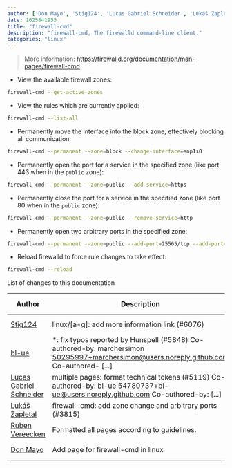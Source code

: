 ```yaml
---
author: ['Don Mayo', 'Stig124', 'Lucas Gabriel Schneider', 'Lukáš Zapletal', 'bl-ue', 'Ruben Vereecken']
date: 1625841955
title: "firewall-cmd"
description: "firewall-cmd, The firewalld command-line client."
categories: "linux"
---
```

> More information: <https://firewalld.org/documentation/man-pages/firewall-cmd>.

- View the available firewall zones:

```bash
firewall-cmd --get-active-zones
```

- View the rules which are currently applied:

```bash
firewall-cmd --list-all
```

- Permanently move the interface into the block zone, effectively blocking all communication:

```bash
firewall-cmd --permanent --zone=block --change-interface=enp1s0
```

- Permanently open the port for a service in the specified zone (like port 443 when in the `public` zone):

```bash
firewall-cmd --permanent --zone=public --add-service=https
```

- Permanently close the port for a service in the specified zone (like port 80 when in the `public` zone):

```bash
firewall-cmd --permanent --zone=public --remove-service=http
```

- Permanently open two arbitrary ports in the specified zone:

```bash
firewall-cmd --permanent --zone=public --add-port=25565/tcp --add-port=19132/udp
```

- Reload firewalld to force rule changes to take effect:

```bash
firewall-cmd --reload
```
List of changes to this documentation


Author | Description | ISO 8601 Date | GitHub link
------|-----|-----|-----
[Stig124](mailto:stigpro@outlook.fr) | linux/[a-g]: add more information link (#6076) | 2021-07-09T16:45:55 | [3697c62b5e5c](https://github.com/tldr-pages/tldr/commit/3697c62b5e5cd9bae7a99c591cb81d1ddcfbf792)
[bl-ue](mailto:54780737+bl-ue@users.noreply.github.com) | *: fix typos reported by Hunspell (#5848) Co-authored-by: marchersimon <50295997+marchersimon@users.noreply.github.com> Co-authored- [...] | 2021-05-20T22:13:41 | [8ebd171d6f00](https://github.com/tldr-pages/tldr/commit/8ebd171d6f001698709fefc02b1fd5cc9f3a99c4)
[Lucas Gabriel Schneider](mailto:casdpa@gmail.com) | multiple pages: format technical tokens (#5119) Co-authored-by: bl-ue <54780737+bl-ue@users.noreply.github.com> Co-authored-by: [...] | 2021-01-31T18:05:18 | [a5fe31bc47ae](https://github.com/tldr-pages/tldr/commit/a5fe31bc47aece3efa5e66b52b3cf384f27d5d72)
[Lukáš Zapletal](mailto:lzap@redhat.com) | firewall-cmd: add zone change and arbitrary ports (#3815) | 2020-03-03T18:21:21 | [c3eb93f17475](https://github.com/tldr-pages/tldr/commit/c3eb93f17475521fdb45698f419e90270d294f18)
[Ruben Vereecken](mailto:rubenvereecken@gmail.com) | Formatted all pages according to guidelines. | 2016-01-08T09:38:59 | [066582e8eab5](https://github.com/tldr-pages/tldr/commit/066582e8eab57bce9861cc8d379e158d61f1cc95)
[Don Mayo](mailto:don.mayo@oracle.com) | Add page for firewall-cmd in linux | 2015-01-12T16:45:34 | [bd28888d6535](https://github.com/tldr-pages/tldr/commit/bd28888d653549c5160978357341a2eb20afcbec)


